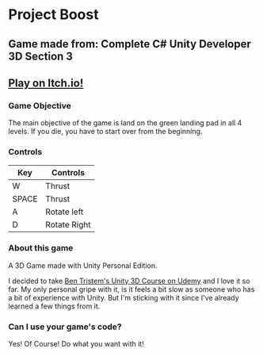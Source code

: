 # Project Boost

## Game made from: Complete C# Unity Developer 3D Section 3

## <a href = "https://anthonymendez.itch.io/project-boost" > Play on Itch.io! </a>

### Game Objective

The main objective of the game is land on the green landing pad in all 4 levels. If you die, you have to start over from the beginning.

### Controls

| Key | Controls|
|-|--------------|
|W| Thrust |
|SPACE| Thrust |
|A| Rotate left |
|D| Rotate Right |

### About this game

A 3D Game made with Unity Personal Edition.

I decided to take <a href = "https://www.udemy.com/unitycourse2">Ben Tristem's Unity 3D Course on Udemy</a> and I love it so far. My only personal gripe with it, is it feels a bit slow as someone who has a bit of experience with Unity. But I'm sticking with it since I've already learned a few things from it.

### Can I use your game's code?

Yes! Of Course! Do what you want with it!
